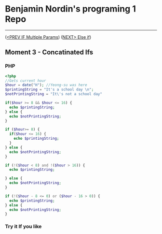 #  Benjamin Nordin's programing 1 Repo #

***
([<PREV IF Multiple Params](./ifconc.md)) ([NEXT\> Else if](./elseif.md))

##  Moment 3 - Concatinated Ifs ##


### PHP ###

```php
<?php
//Gets current hour
$hour = date("H"); //Yeong-su was here
$printingString = "It's a school day \n";
$notPrintingString = "It\'s not a school day"

if($hour >= 8 && $hour <= 16) {
  echo $printingString;
} else {
  echo $notPrintingString;
}

if ($hour>= 8) {
  if($hour <= 16) {
    echo $printingString;
  }
} else {
  echo $notPrintingString;
}

if (!($hour < 8) and !($hour > 16)) {
  echo $printingString;

} else {
  echo $notPrintingString;
}

if (!($hour - 8 <= 0) or ($hour - 16 > 0)) {
  echo $printingString;
} else {
  echo $notPrintingString;
}
```


### Try it If you like ###

<script src="//repl.it/embed/LdrX/3.js"></script>

